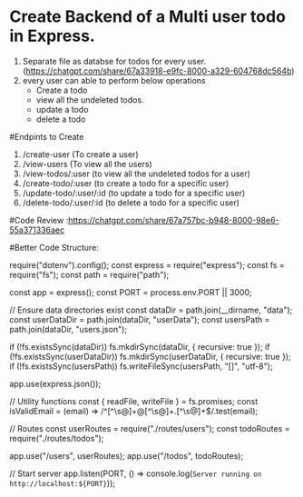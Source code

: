 # Create Backend of a Multi user todo in Express.

1. Separate file as databse for todos for every user. (https://chatgpt.com/share/67a33918-e9fc-8000-a329-604768dc564b)
2. every user can able to perform below operations
   - Create a todo
   - view all the undeleted todos.
   - update a todo
   - delete a todo

#Endpints to Create

1. /create-user (To create a user)
2. /view-users (To view all the users)
3. /view-todos/:user (to view all the undeleted todos for a user)
4. /create-todo/:user (to create a todo for a specific user)
5. /update-todo/:user/:id (to update a todo for a specific user)
6. /delete-todo/:user/:id (to delete a todo for a specific user)

#Code Review :https://chatgpt.com/share/67a757bc-b948-8000-98e6-55a371336aec

#Better Code Structure:

require("dotenv").config();
const express = require("express");
const fs = require("fs");
const path = require("path");

const app = express();
const PORT = process.env.PORT || 3000;

// Ensure data directories exist
const dataDir = path.join(\_\_dirname, "data");
const userDataDir = path.join(dataDir, "userData");
const usersPath = path.join(dataDir, "users.json");

if (!fs.existsSync(dataDir)) fs.mkdirSync(dataDir, { recursive: true });
if (!fs.existsSync(userDataDir)) fs.mkdirSync(userDataDir, { recursive: true });
if (!fs.existsSync(usersPath)) fs.writeFileSync(usersPath, "[]", "utf-8");

app.use(express.json());

// Utility functions
const { readFile, writeFile } = fs.promises;
const isValidEmail = (email) => /^[^\s@]+@[^\s@]+\.[^\s@]+$/.test(email);

// Routes
const userRoutes = require("./routes/users");
const todoRoutes = require("./routes/todos");

app.use("/users", userRoutes);
app.use("/todos", todoRoutes);

// Start server
app.listen(PORT, () => console.log(`Server running on http://localhost:${PORT}`));
